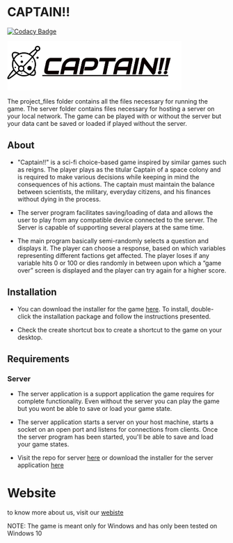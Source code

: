 # CAPTAIN!!

[![Codacy Badge](https://api.codacy.com/project/badge/Grade/96f839029d6b448fb5513c6b0396d603)](https://app.codacy.com/gh/1337-inc/Captain?utm_source=github.com&utm_medium=referral&utm_content=1337-inc/Captain&utm_campaign=Badge_Grade)

![Header](project_pics/captain_logo.png)

The project_files folder contains all the files necessary for running the game.
The server folder contains files necessary for hosting a server on your local network.
The game can be played with or without the server but your data cant be saved or loaded if played without the server.

## About
- "Captain!!" is a sci-fi choice-based game inspired by similar games such as
  reigns. The player plays as the titular Captain of a space colony and is
  required to make various decisions while keeping in mind the consequences
  of his actions. The captain must maintain the balance between scientists,
  the military, everyday citizens, and his finances without dying in the
  process.

- The server program facilitates saving/loading of data and allows the user to
  play from any compatible device connected to the server. The Server is
  capable of supporting several players at the same time.

- The main program basically semi-randomly selects a question and displays
  it. The player can choose a response, based on which variables representing
  different factions get affected. The player loses if any variable hits 0 
  or 100 or dies randomly in between upon which a “game over” screen is displayed 
  and the player can try again for a higher score.

## Installation
- You can download the installer for the game [here](https://github.com/1337-inc/Captain/releases). To install, double-click the installation package and follow the instructions presented.

- Check the create shortcut box to create a shortcut to the game on your desktop.


## Requirements

### Server
- The server application is a support application the game requires for complete functionality. Even without the server you can play the game but you wont be able to save or load your game state.

-  The server application starts a server on your host machine, starts a socket on an open port and listens for connections from clients. Once the server program has been started, you'll be able to save and load your game states.

- Visit the repo for server [here](https://github.com/1337-inc/Server) 
  or
  download the installer for the server application [here](https://github.com/1337-inc/Server/releases)
  
# Website
to know more about us, visit our [webiste](https://1337inc-captain.website2.me/)


NOTE: The game is meant only for Windows and has only been tested on Windows 10
